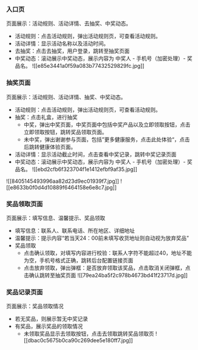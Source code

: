 ### 入口页
页面展示：活动规则、活动详情、去抽奖、中奖动态。
- 活动规则：点击活动规则，弹出活动规则页，可查看活动规则。
- 活动详情：显示活动名称以及活动时间。
- 去抽奖：点击去抽奖，用户登录，跳转至抽奖页面
- 中奖动态：滚动展示中奖动态，展示内容为 中奖人 - 手机号（加密处理）- 奖品名。
![[e85e3441a0f59a083b77432529829fc.jpg]]
### 抽奖页面
页面展示：活动规则、活动详情、抽奖、中奖动态。
- 活动规则：点击活动规则，弹出活动规则页，可查看活动规则。
- 抽奖：点击礼盒，进行抽奖
	- 中奖，弹出中奖页面，中奖页面中包括中奖产品以及立即领取按钮，点击立即领取按钮，跳转奖品领取页面。
	- 未中奖，弹出谢谢参与页面，包括”更多健康服务，点击此处体验“，点击后跳转健康体验页面。
- 活动详情：显示活动截止时间，点击查看中奖记录，跳转中奖记录页面
- 中奖动态：滚动展示中奖动态，展示内容为 中奖人 - 手机号（加密处理）- 奖品名。
![[ebd2cfb6f323704f1e1412efbf9af35.jpg]]


![[8405145493996aa82d23d9ec01939f7.jpg]]
![[e8633b0f0d4d10889f6464158e6e8c7.jpg]]
### 奖品领取页面
页面展示：填写信息、温馨提示、奖品领取
- 填写信息：联系人、联系电话、所在地区、详细地址
- 温馨提示：提示内容“若当天24：00前未填写收货地址则自动视为放弃奖品”
- 奖品领取
	- 点击确认领取，对填写内容进行校验：联系人字符不能超过40，地址不能为空，手机号格式正确，跳转后台配置链接页面
	- 点击放弃领取，弹出弹框：是否放弃领取该奖品，点击取消关闭弹框，点击确认跳转至抽奖页面
![[79ea24ba5f2c978b4673bd41f23717d.jpg]]
### 奖品记录页面
页面展示：奖品领取情况
- 若无奖品，则展示暂无中奖记录
- 有奖品，展示奖品的领取情况
	- 未领取奖品显示去领取按钮，点击去领取跳转奖品领取页
![[dbac0c5675b0ca90c269dee5e180ff7.jpg]]